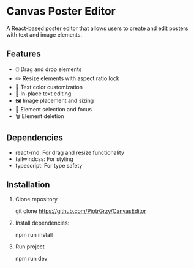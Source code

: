 # Canvas Poster Editor

A React-based poster editor that allows users to create and edit posters with text and image elements.

## Features

- 🖱️ Drag and drop elements
- ✏️ Resize elements with aspect ratio lock
- 🎨 Text color customization
- 📝 In-place text editing
- 🖼️ Image placement and sizing
- 🎯 Element selection and focus
- 🗑️ Element deletion

## Dependencies

- react-rnd: For drag and resize functionality
- tailwindcss: For styling
- typescript: For type safety

## Installation

1. Clone repository

   git clone https://github.com/PiotrGrzy/CanvasEditor

2. Install dependencies:

   npm run install

3. Run project

   npm run dev
